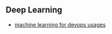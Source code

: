 ## Deep Learning
- [machine learning for devops usages](https://opencredo.com/a-pragmatic-introduction-to-machine-learning-for-devops-engineers/)
